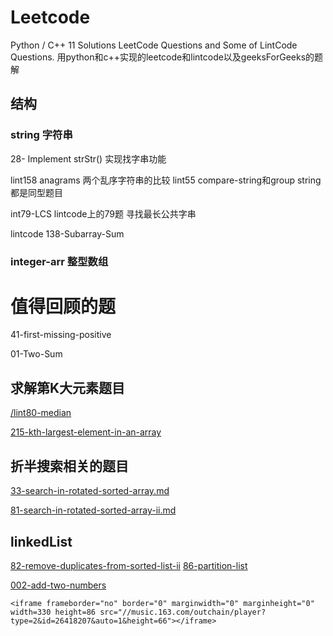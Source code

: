 # Leetcode
Python / C++ 11 Solutions LeetCode Questions  and Some of LintCode Questions.
用python和c++实现的leetcode和lintcode以及geeksForGeeks的题解
## 结构

### string 字符串
28- Implement strStr()  实现找字串功能

lint158 anagrams 两个乱序字符串的比较  lint55 compare-string和group string都是同型题目

int79-LCS  lintcode上的79题 寻找最长公共字串

lintcode 138-Subarray-Sum 
### integer-arr 整型数组


# 值得回顾的题 

41-first-missing-positive

 01-Two-Sum
 
 ## 求解第K大元素题目
 
[/lint80-median](https://github.com/DragonFive/Leetcode/blob/master/integer-arr/lint80-median.md)


[215-kth-largest-element-in-an-array](https://github.com/DragonFive/Leetcode/blob/master/integer-arr/215-kth-largest-element-in-an-array.md)


## 折半搜索相关的题目

[33-search-in-rotated-sorted-array.md](https://github.com/DragonFive/Leetcode/blob/master/search/33-search-in-rotated-sorted-array.md)

[81-search-in-rotated-sorted-array-ii.md](https://github.com/DragonFive/Leetcode/blob/master/search/81-search-in-rotated-sorted-array-ii.md)


## linkedList
[82-remove-duplicates-from-sorted-list-ii](https://github.com/DragonFive/Leetcode/blob/master/linked_list/82-remove-duplicates-from-sorted-list-ii.md)
[86-partition-list](https://github.com/DragonFive/Leetcode/blob/master/linked_list/86-partition-list.md)

[002-add-two-numbers](https://github.com/DragonFive/Leetcode/blob/master/linked_list/002-add-two-numbers.md)
```
<iframe frameborder="no" border="0" marginwidth="0" marginheight="0" width=330 height=86 src="//music.163.com/outchain/player?type=2&id=26418207&auto=1&height=66"></iframe>
```



